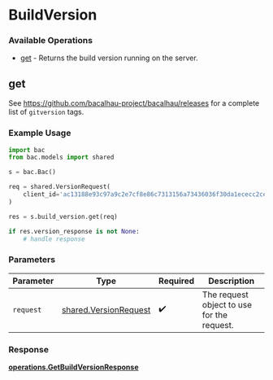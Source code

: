 # BuildVersion

### Available Operations

* [get](#get) - Returns the build version running on the server.

## get

See https://github.com/bacalhau-project/bacalhau/releases for a complete list of `gitversion` tags.

### Example Usage

```python
import bac
from bac.models import shared

s = bac.Bac()

req = shared.VersionRequest(
    client_id='ac13188e93c97a9c2e7cf8e86c7313156a73436036f30da1ececc2ce79f9ea51',
)

res = s.build_version.get(req)

if res.version_response is not None:
    # handle response
```

### Parameters

| Parameter                                                      | Type                                                           | Required                                                       | Description                                                    |
| -------------------------------------------------------------- | -------------------------------------------------------------- | -------------------------------------------------------------- | -------------------------------------------------------------- |
| `request`                                                      | [shared.VersionRequest](../../models/shared/versionrequest.md) | :heavy_check_mark:                                             | The request object to use for the request.                     |


### Response

**[operations.GetBuildVersionResponse](../../models/operations/getbuildversionresponse.md)**

